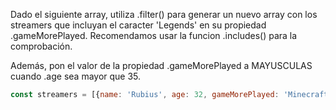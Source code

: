 Dado el siguiente array, utiliza .filter() para generar un nuevo array con los streamers que incluyan el caracter 'Legends' en su propiedad .gameMorePlayed. Recomendamos usar la funcion .includes() para la comprobación.

Además, pon el valor de la propiedad .gameMorePlayed a MAYUSCULAS cuando .age sea mayor que 35.

````js
const streamers = [{name: 'Rubius', age: 32, gameMorePlayed: 'Minecraft'}, {name: 'Ibai', age: 25, gameMorePlayed: 'League of Legends'}, {name: 'Reven', age: 43, gameMorePlayed: 'League of Legends'}, {name: 'AuronPlay', age: 33, gameMorePlayed: 'Among Us'}];
````  